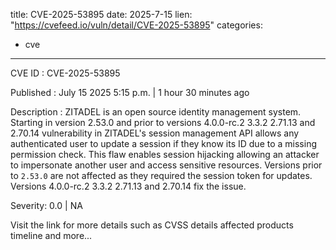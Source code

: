  
title: CVE-2025-53895
date: 2025-7-15
lien: "https://cvefeed.io/vuln/detail/CVE-2025-53895"
categories:
  - cve
---

CVE ID : CVE-2025-53895

Published :  July 15
2025
5:15 p.m. | 1 hour
30 minutes ago

Description : ZITADEL is an open source identity management system. Starting in version 2.53.0 and prior to versions 4.0.0-rc.2
3.3.2
2.71.13
and 2.70.14
vulnerability in ZITADEL's session management API allows any authenticated user to update a session if they know its ID
due to a missing permission check. This flaw enables session hijacking
allowing an attacker to impersonate another user and access sensitive resources. Versions prior to `2.53.0` are not affected
as they required the session token for updates. Versions 4.0.0-rc.2
3.3.2
2.71.13
and 2.70.14 fix the issue.

Severity: 0.0 | NA

Visit the link for more details
such as CVSS details
affected products
timeline
and more...
